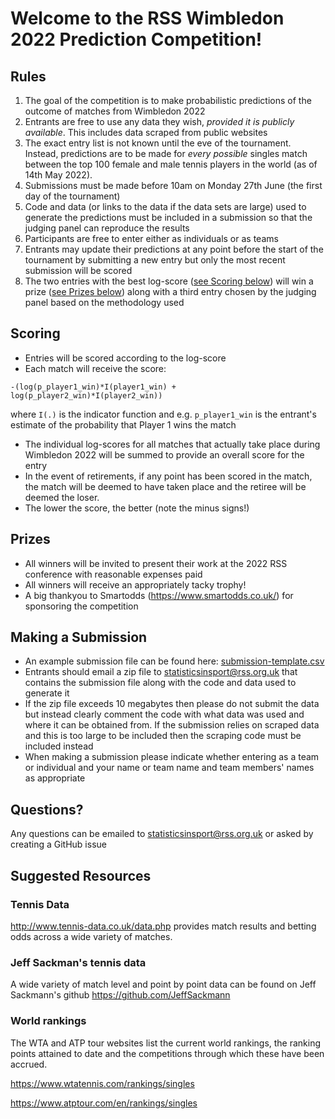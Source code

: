 # Welcome to the RSS Wimbledon 2022 Prediction Competition!

## Rules

1. The goal of the competition is to make probabilistic predictions of the outcome of matches from Wimbledon 2022
2. Entrants are free to use any data they wish, _provided it is publicly available_. This includes data scraped from public websites
3. The exact entry list is not known until the eve of the tournament. Instead, predictions are to be made for _every possible_ singles match between the top 100 female and male tennis players in the world (as of 14th May 2022).  
5. Submissions must be made before 10am on Monday 27th June (the first day of the tournament)
6. Code and data (or links to the data if the data sets are large) used to generate the predictions must be included in a submission so that the judging panel can reproduce the results
7. Participants are free to enter either as individuals or as teams
8. Entrants may update their predictions at any point before the start of the tournament by submitting a new entry but only the most recent submission will be scored
9. The two entries with the best log-score ([see Scoring below](#scoring)) will win a prize ([see Prizes below](#prizes)) along with a third entry chosen by the judging panel based on the methodology used

## Scoring

* Entries will be scored according to the log-score
* Each match will receive the score:
```
-(log(p_player1_win)*I(player1_win) + log(p_player2_win)*I(player2_win))
```
where  `I(.)` is the indicator function and e.g. `p_player1_win` is the entrant's estimate of the probability that Player 1 wins the match
* The individual log-scores for all matches that actually take place during Wimbledon 2022 will be summed to provide an overall score for the entry
* In the event of retirements, if any point has been scored in the match, the match will be deemed to have taken place and the retiree will be deemed the loser. 
* The lower the score, the better (note the minus signs!)

## Prizes

* All winners will be invited to present their work at the 2022 RSS conference with reasonable expenses paid 
* All winners will receive an appropriately tacky trophy!
* A big thankyou to Smartodds (https://www.smartodds.co.uk/) for sponsoring the competition 

## Making a Submission

* An example submission file can be found here: [submission-template.csv](submission-template.csv)
* Entrants should email a zip file to statisticsinsport@rss.org.uk that contains the submission file along with the code and data used to generate it
* If the zip file exceeds 10 megabytes then please do not submit the data but instead clearly comment the code with what data was used and where it can be obtained from. If the submission relies on scraped data and this is too large to be included then the scraping code must be included instead
* When making a submission please indicate whether entering as a team or individual and your name or team name and team members' names as appropriate

## Questions?

Any questions can be emailed to statisticsinsport@rss.org.uk or asked by creating a GitHub issue

## Suggested Resources

### Tennis Data

http://www.tennis-data.co.uk/data.php provides match results and betting odds across a wide variety of matches.

### Jeff Sackman's tennis data

A wide variety of match level and point by point data can be found on Jeff Sackmann's github https://github.com/JeffSackmann 

### World rankings

The WTA and ATP tour websites list the current world rankings, the ranking points attained to date and the competitions through which these have been accrued. 

https://www.wtatennis.com/rankings/singles

https://www.atptour.com/en/rankings/singles


